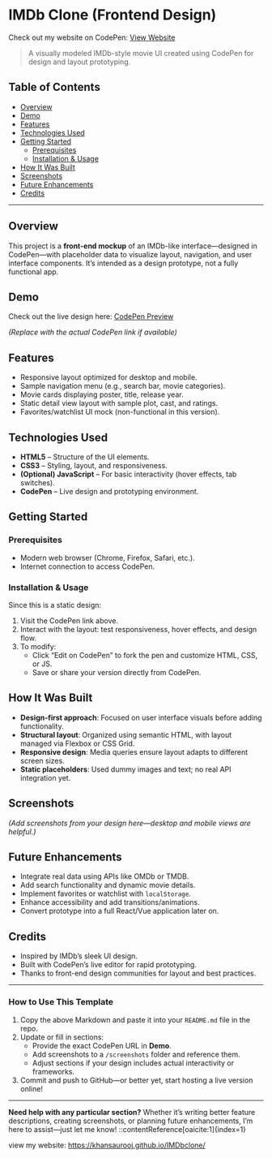 # IMDb Clone (Frontend Design)
Check out my website on CodePen: [View Website](https://codepen.io/Khansa-Urooj/full/azbyYEr)


> A visually modeled IMDb-style movie UI created using CodePen for design and layout prototyping.

##  Table of Contents
- [Overview](#overview)
- [Demo](#demo)
- [Features](#features)
- [Technologies Used](#technologies-used)
- [Getting Started](#getting-started)
  - [Prerequisites](#prerequisites)
  - [Installation & Usage](#installation--usage)
- [How It Was Built](#how-it-was-built)
- [Screenshots](#screenshots)
- [Future Enhancements](#future-enhancements)
- [Credits](#credits)

---

## Overview

This project is a **front-end mockup** of an IMDb-like interface—designed in CodePen—with placeholder data to visualize layout, navigation, and user interface components. It’s intended as a design prototype, not a fully functional app.

## Demo

Check out the live design here: [CodePen Preview](https://codepen.io/khansaurooj/…)

*(Replace with the actual CodePen link if available)*

## Features

- Responsive layout optimized for desktop and mobile.
- Sample navigation menu (e.g., search bar, movie categories).
- Movie cards displaying poster, title, release year.
- Static detail view layout with sample plot, cast, and ratings.
- Favorites/watchlist UI mock (non-functional in this version).

## Technologies Used

- **HTML5** – Structure of the UI elements.
- **CSS3** – Styling, layout, and responsiveness.
- **(Optional) JavaScript** – For basic interactivity (hover effects, tab switches).
- **CodePen** – Live design and prototyping environment.

## Getting Started

### Prerequisites

- Modern web browser (Chrome, Firefox, Safari, etc.).
- Internet connection to access CodePen.

### Installation & Usage

Since this is a static design:

1. Visit the CodePen link above.
2. Interact with the layout: test responsiveness, hover effects, and design flow.
3. To modify:
   - Click “Edit on CodePen” to fork the pen and customize HTML, CSS, or JS.
   - Save or share your version directly from CodePen.

## How It Was Built

- **Design-first approach**: Focused on user interface visuals before adding functionality.
- **Structural layout**: Organized using semantic HTML, with layout managed via Flexbox or CSS Grid.
- **Responsive design**: Media queries ensure layout adapts to different screen sizes.
- **Static placeholders**: Used dummy images and text; no real API integration yet.

## Screenshots

*(Add screenshots from your design here—desktop and mobile views are helpful.)*

## Future Enhancements

- Integrate real data using APIs like OMDb or TMDB.
- Add search functionality and dynamic movie details.
- Implement favorites or watchlist with `localStorage`.
- Enhance accessibility and add transitions/animations.
- Convert prototype into a full React/Vue application later on.

## Credits

- Inspired by IMDb’s sleek UI design.
- Built with CodePen’s live editor for rapid prototyping.
- Thanks to front-end design communities for layout and best practices.

---

### How to Use This Template

1. Copy the above Markdown and paste it into your `README.md` file in the repo.
2. Update or fill in sections:
   - Provide the exact CodePen URL in **Demo**.
   - Add screenshots to a `/screenshots` folder and reference them.
   - Adjust sections if your design includes actual interactivity or frameworks.
3. Commit and push to GitHub—or better yet, start hosting a live version online!

---

**Need help with any particular section?** Whether it’s writing better feature descriptions, creating screenshots, or planning future enhancements, I’m here to assist—just let me know!
::contentReference[oaicite:1]{index=1}





view my website: https://khansaurooj.github.io/IMDbclone/
